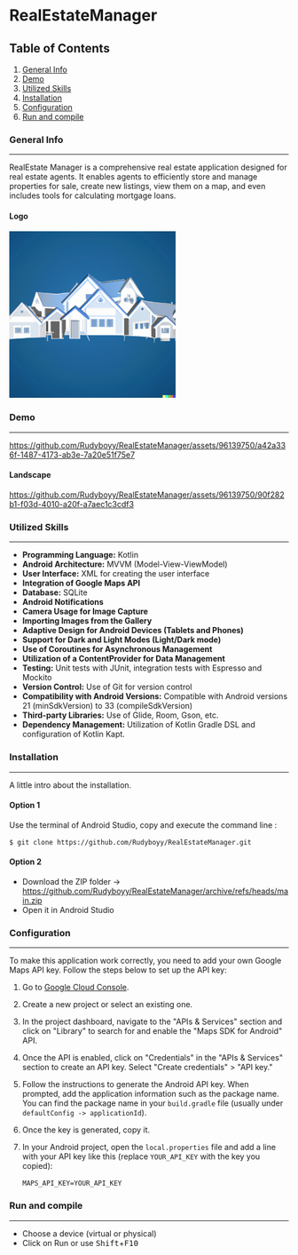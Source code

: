 # RealEstateManager
## Table of Contents
1. [General Info](#general-info)
2. [Demo](#demo)
3. [Utilized Skills](#utilized-skills)
4. [Installation](#installation)
5. [Configuration](#configuration)
6. [Run and compile](#run-and-compile)

### General Info
***
RealEstate Manager is a comprehensive real estate application designed for real estate agents. 
It enables agents to efficiently store and manage properties for sale, create new listings, view them on a map, and even includes tools for calculating mortgage loans.
#### Logo
<img src="https://github.com/Rudyboyy/RealEstateManager/blob/main/app/src/main/res/drawable/real_estate.png" alt="Logo" width="300" height="300">

### Demo
***

https://github.com/Rudyboyy/RealEstateManager/assets/96139750/a42a336f-1487-4173-ab3e-7a20e51f75e7

#### Landscape

https://github.com/Rudyboyy/RealEstateManager/assets/96139750/90f282b1-f03d-4010-a20f-a7aec1c3cdf3


### Utilized Skills
***
- **Programming Language:** Kotlin
- **Android Architecture:** MVVM (Model-View-ViewModel)
- **User Interface:** XML for creating the user interface
- **Integration of Google Maps API**
- **Database:** SQLite
- **Android Notifications**
- **Camera Usage for Image Capture**
- **Importing Images from the Gallery**
- **Adaptive Design for Android Devices (Tablets and Phones)**
- **Support for Dark and Light Modes (Light/Dark mode)**
- **Use of Coroutines for Asynchronous Management**
- **Utilization of a ContentProvider for Data Management**
- **Testing:** Unit tests with JUnit, integration tests with Espresso and Mockito
- **Version Control:** Use of Git for version control
- **Compatibility with Android Versions:** Compatible with Android versions 21 (minSdkVersion) to 33 (compileSdkVersion)
- **Third-party Libraries:** Use of Glide, Room, Gson, etc.
- **Dependency Management:** Utilization of Kotlin Gradle DSL and configuration of Kotlin Kapt.

### Installation
***
A little intro about the installation. 
#### Option 1
Use the terminal of Android Studio, copy and execute the command line :
```
$ git clone https://github.com/Rudyboyy/RealEstateManager.git
```
#### Option 2
* Download the ZIP folder -> https://github.com/Rudyboyy/RealEstateManager/archive/refs/heads/main.zip
* Open it in Android Studio

### Configuration
***
To make this application work correctly, you need to add your own Google Maps API key. Follow the steps below to set up the API key:
1. Go to [Google Cloud Console](https://console.cloud.google.com/).
2. Create a new project or select an existing one.
3. In the project dashboard, navigate to the "APIs & Services" section and click on "Library" to search for and enable the "Maps SDK for Android" API.
4. Once the API is enabled, click on "Credentials" in the "APIs & Services" section to create an API key. Select "Create credentials" > "API key."
5. Follow the instructions to generate the Android API key. When prompted, add the application information such as the package name. You can find the package name in your `build.gradle` file (usually under `defaultConfig -> applicationId`).
6. Once the key is generated, copy it.
7. In your Android project, open the `local.properties` file and add a line with your API key like this (replace `YOUR_API_KEY` with the key you copied):

   ```properties
   MAPS_API_KEY=YOUR_API_KEY

### Run and compile
***
* Choose a device (virtual or physical)
* Click on Run or use <kbd>Shift</kbd>+<kbd>F10</kbd>
